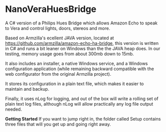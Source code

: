 # NanoVeraHuesBridge
A C# version of a Philips Hues Bridge which allows Amazon Echo to speak to Vera and control lights, doors, stereos and more.

Based on Armzilla's ecellent JAVA version, located at https://github.com/armzilla/amazon-echo-ha-bridge, this version is written in C# 
and runs a bit leaner on Windows than the the JAVA heap does.  In our testing, memory usage goes from about 300mb down to 15mb.  

It also includes an installer, a native Windows service, and a Windows configuration application (while remaining backward compatible with the  web configurator from the original Armzilla project).

It stores its configuration in a plain text file, which makes it easier to maintain and backup.

Finally, it uses nLog for logging, and out of the box will write a rolling set of plain text log files, although nLog will allow practically any log file output needed.

**Getting Started**  If you want to jump right in, the folder called Setup contains three files that will you get up and going right away.  


